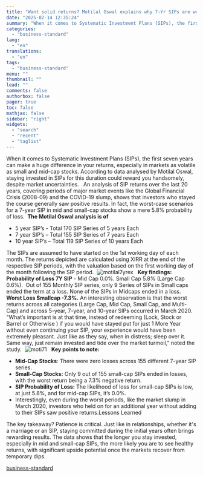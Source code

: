 ```yaml
---
title: "Want solid returns? Motilal Oswal explains why 7-Yr SIPs are worth the wait"
date: "2025-02-14 12:35:24"
summary: "When it comes to Systematic Investment Plans (SIPs), the first seven years can make a huge difference in your returns, especially in markets as volatile as small and mid-cap stocks. According to data analysed by Motilal Oswal, staying invested in SIPs for this duration could reward you handsomely, despite market..."
categories:
  - "business-standard"
lang:
  - "en"
translations:
  - "en"
tags:
  - "business-standard"
menu: ""
thumbnail: ""
lead: ""
comments: false
authorbox: false
pager: true
toc: false
mathjax: false
sidebar: "right"
widgets:
  - "search"
  - "recent"
  - "taglist"
---
```


When it comes to Systematic Investment Plans (SIPs), the first seven years can make a huge difference in your returns, especially in markets as volatile as small and mid-cap stocks. According to data analysed by Motilal Oswal, staying invested in SIPs for this duration could reward you handsomely, despite market uncertainties.
 
An analysis of SIP returns over the last 20 years, covering periods of major market events like the Global Financial Crisis (2008-09) and the COVID-19 slump, shows that investors who stayed the course generally saw positive results. In fact, the worst-case scenarios for a 7-year SIP in mid and small-cap stocks show a mere 5.8% probability of loss. 
**The Motilal Oswal analysis is of** 

* 5 year SIP’s - Total 170 SIP Series of 5 years Each
* 7 year SIP’s – Total 155 SIP Series of 7 years Each
* 10 year SIP’s – Total 119 SIP Series of 10 years Each

The SIPs are assumed to have started on the 1st working day of each month. The returns depicted are calculated using XIRR at the end of the respective SIP periods, with the valuation based on the first working day of the month following the SIP period. 
![motilal7yrex](data:image/gif;base64,R0lGODlhAQABAIAAAAAAAP///yH5BAEAAAAALAAAAAABAAEAAAIBRAA7)![motilal7yrex](https://bsmedia.business-standard.com/_media/bs/img/article/2025-02/14/full/1739507230-9787.png)
  **Key findings:** 
**Probability of Loss 7Y SIP** - Mid Cap 0.0%. Small Cap 5.8% (Large Cap 0.6%). 
Out of 155 Monthly SIP series, only 9 Series of SIPs in Small caps ended the term at a loss. None of the SIPs in Midcaps ended in a loss. 
**Worst Loss Smallcap -7.3%.** An interesting observation is that the worst returns across all categories (Large Cap, Mid Cap, Small Cap, and Multi-Cap) and across 5-year, 7-year, and 10-year SIPs occurred in March 2020. 
"What’s important is at that time, instead of redeeming (Lock, Stock or Barrel or Otherwise ) if you would have stayed put for just 1 More Year without even continuing your SIP, your experience would have been extremely pleasant. Just like as they say, when in distress; sleep over it. Same way, just remain invested and tide over the market turmoil," noted the study. 
![moti71](data:image/gif;base64,R0lGODlhAQABAIAAAAAAAP///yH5BAEAAAAALAAAAAABAAEAAAIBRAA7)![moti71](https://bsmedia.business-standard.com/_media/bs/img/article/2025-02/14/full/1739507332-5406.png)
 
**Key points to note:**

* **Mid-Cap Stocks**: There were zero losses across 155 different 7-year SIP series.
* **Small-Cap Stocks:** Only 9 out of 155 small-cap SIPs ended in losses, with the worst return being a 7.3% negative return.
* **SIP Probability of Loss:** The likelihood of loss for small-cap SIPs is low, at just 5.8%, and for mid-cap SIPs, it’s 0.0%.
* Interestingly, even during the worst periods, like the market slump in March 2020, investors who held on for an additional year without adding to their SIPs saw positive returns.Lessons Learned

The key takeaway? Patience is critical. Just like in relationships, whether it's a marriage or an SIP, staying committed during the initial years often brings rewarding results. The data shows that the longer you stay invested, especially in mid and small-cap SIPs, the more likely you are to see healthy returns, with significant upside potential once the markets recover from temporary dips.

[business-standard](https://www.business-standard.com/finance/personal-finance/want-solid-returns-motilal-oswal-explains-why-7-yr-sips-are-worth-the-wait-125021400510_1.html)
